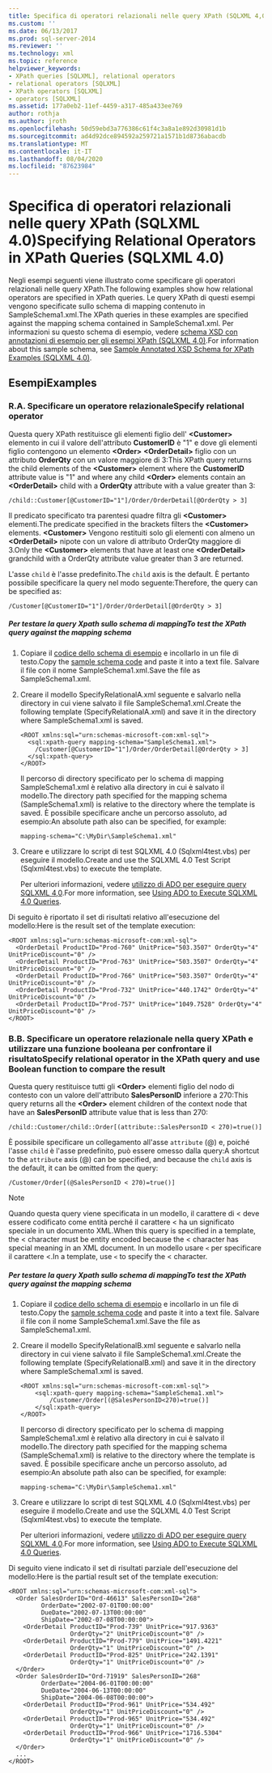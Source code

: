 ```yaml
---
title: Specifica di operatori relazionali nelle query XPath (SQLXML 4,0) | Microsoft Docs
ms.custom: ''
ms.date: 06/13/2017
ms.prod: sql-server-2014
ms.reviewer: ''
ms.technology: xml
ms.topic: reference
helpviewer_keywords:
- XPath queries [SQLXML], relational operators
- relational operators [SQLXML]
- XPath operators [SQLXML]
- operators [SQLXML]
ms.assetid: 177a0eb2-11ef-4459-a317-485a433ee769
author: rothja
ms.author: jroth
ms.openlocfilehash: 50d59ebd3a776386c61f4c3a8a1e892d30981d1b
ms.sourcegitcommit: ad4d92dce894592a259721a1571b1d8736abacdb
ms.translationtype: MT
ms.contentlocale: it-IT
ms.lasthandoff: 08/04/2020
ms.locfileid: "87623984"
---
```

# <a name="specifying-relational-operators-in-xpath-queries-sqlxml-40"></a><span data-ttu-id="666cd-102">Specifica di operatori relazionali nelle query XPath (SQLXML 4.0)</span><span class="sxs-lookup"><span data-stu-id="666cd-102">Specifying Relational Operators in XPath Queries (SQLXML 4.0)</span></span>
  <span data-ttu-id="666cd-103">Negli esempi seguenti viene illustrato come specificare gli operatori relazionali nelle query XPath.</span><span class="sxs-lookup"><span data-stu-id="666cd-103">The following examples show how relational operators are specified in XPath queries.</span></span> <span data-ttu-id="666cd-104">Le query XPath di questi esempi vengono specificate sullo schema di mapping contenuto in SampleSchema1.xml.</span><span class="sxs-lookup"><span data-stu-id="666cd-104">The XPath queries in these examples are specified against the mapping schema contained in SampleSchema1.xml.</span></span> <span data-ttu-id="666cd-105">Per informazioni su questo schema di esempio, vedere [schema XSD con annotazioni di esempio per gli esempi XPath &#40;SQLXML 4,0&#41;](sample-annotated-xsd-schema-for-xpath-examples-sqlxml-4-0.md).</span><span class="sxs-lookup"><span data-stu-id="666cd-105">For information about this sample schema, see [Sample Annotated XSD Schema for XPath Examples &#40;SQLXML 4.0&#41;](sample-annotated-xsd-schema-for-xpath-examples-sqlxml-4-0.md).</span></span>  
  
## <a name="examples"></a><span data-ttu-id="666cd-106">Esempi</span><span class="sxs-lookup"><span data-stu-id="666cd-106">Examples</span></span>  
  
### <a name="a-specify-relational-operator"></a><span data-ttu-id="666cd-107">R.</span><span class="sxs-lookup"><span data-stu-id="666cd-107">A.</span></span> <span data-ttu-id="666cd-108">Specificare un operatore relazionale</span><span class="sxs-lookup"><span data-stu-id="666cd-108">Specify relational operator</span></span>  
 <span data-ttu-id="666cd-109">Questa query XPath restituisce gli elementi figlio dell' **\<Customer>** elemento in cui il valore dell'attributo **CustomerID** è "1" e dove gli elementi figlio contengono un elemento **\<Order>** **\<OrderDetail>** figlio con un attributo **OrderQty** con un valore maggiore di 3:</span><span class="sxs-lookup"><span data-stu-id="666cd-109">This XPath query returns the child elements of the **\<Customer>** element where the **CustomerID** attribute value is "1" and where any child **\<Order>** elements contain an **\<OrderDetail>** child with a **OrderQty** attribute with a value greater than 3:</span></span>  
  
```  
/child::Customer[@CustomerID="1"]/Order/OrderDetail[@OrderQty > 3]  
```  
  
 <span data-ttu-id="666cd-110">Il predicato specificato tra parentesi quadre filtra gli **\<Customer>** elementi.</span><span class="sxs-lookup"><span data-stu-id="666cd-110">The predicate specified in the brackets filters the **\<Customer>** elements.</span></span> <span data-ttu-id="666cd-111">**\<Customer>** Vengono restituiti solo gli elementi con almeno un **\<OrderDetail>** nipote con un valore di attributo OrderQty maggiore di 3.</span><span class="sxs-lookup"><span data-stu-id="666cd-111">Only the **\<Customer>** elements that have at least one **\<OrderDetail>** grandchild with a OrderQty attribute value greater than 3 are returned.</span></span>  
  
 <span data-ttu-id="666cd-112">L'asse `child` è l'asse predefinito.</span><span class="sxs-lookup"><span data-stu-id="666cd-112">The `child` axis is the default.</span></span> <span data-ttu-id="666cd-113">È pertanto possibile specificare la query nel modo seguente:</span><span class="sxs-lookup"><span data-stu-id="666cd-113">Therefore, the query can be specified as:</span></span>  
  
```  
/Customer[@CustomerID="1"]/Order/OrderDetail[@OrderQty > 3]  
```  
  
##### <a name="to-test-the-xpath-query-against-the-mapping-schema"></a><span data-ttu-id="666cd-114">Per testare la query Xpath sullo schema di mapping</span><span class="sxs-lookup"><span data-stu-id="666cd-114">To test the XPath query against the mapping schema</span></span>  
  
1.  <span data-ttu-id="666cd-115">Copiare il [codice dello schema di esempio](sample-annotated-xsd-schema-for-xpath-examples-sqlxml-4-0.md) e incollarlo in un file di testo.</span><span class="sxs-lookup"><span data-stu-id="666cd-115">Copy the [sample schema code](sample-annotated-xsd-schema-for-xpath-examples-sqlxml-4-0.md) and paste it into a text file.</span></span> <span data-ttu-id="666cd-116">Salvare il file con il nome SampleSchema1.xml.</span><span class="sxs-lookup"><span data-stu-id="666cd-116">Save the file as SampleSchema1.xml.</span></span>  
  
2.  <span data-ttu-id="666cd-117">Creare il modello SpecifyRelationalA.xml seguente e salvarlo nella directory in cui viene salvato il file SampleSchema1.xml.</span><span class="sxs-lookup"><span data-stu-id="666cd-117">Create the following template (SpecifyRelationalA.xml) and save it in the directory where SampleSchema1.xml is saved.</span></span>  
  
    ```  
    <ROOT xmlns:sql="urn:schemas-microsoft-com:xml-sql">  
      <sql:xpath-query mapping-schema="SampleSchema1.xml">  
        /Customer[@CustomerID="1"]/Order/OrderDetail[@OrderQty > 3]  
      </sql:xpath-query>  
    </ROOT>  
    ```  
  
     <span data-ttu-id="666cd-118">Il percorso di directory specificato per lo schema di mapping SampleSchema1.xml è relativo alla directory in cui è salvato il modello.</span><span class="sxs-lookup"><span data-stu-id="666cd-118">The directory path specified for the mapping schema (SampleSchema1.xml) is relative to the directory where the template is saved.</span></span> <span data-ttu-id="666cd-119">È possibile specificare anche un percorso assoluto, ad esempio:</span><span class="sxs-lookup"><span data-stu-id="666cd-119">An absolute path also can be specified, for example:</span></span>  
  
    ```  
    mapping-schema="C:\MyDir\SampleSchema1.xml"  
    ```  
  
3.  <span data-ttu-id="666cd-120">Creare e utilizzare lo script di test SQLXML 4.0 (Sqlxml4test.vbs) per eseguire il modello.</span><span class="sxs-lookup"><span data-stu-id="666cd-120">Create and use the SQLXML 4.0 Test Script (Sqlxml4test.vbs) to execute the template.</span></span>  
  
     <span data-ttu-id="666cd-121">Per ulteriori informazioni, vedere [utilizzo di ADO per eseguire query SQLXML 4,0](../../sqlxml/using-ado-to-execute-sqlxml-4-0-queries.md).</span><span class="sxs-lookup"><span data-stu-id="666cd-121">For more information, see [Using ADO to Execute SQLXML 4.0 Queries](../../sqlxml/using-ado-to-execute-sqlxml-4-0-queries.md).</span></span>  
  
 <span data-ttu-id="666cd-122">Di seguito è riportato il set di risultati relativo all'esecuzione del modello:</span><span class="sxs-lookup"><span data-stu-id="666cd-122">Here is the result set of the template execution:</span></span>  
  
```  
<ROOT xmlns:sql="urn:schemas-microsoft-com:xml-sql">  
  <OrderDetail ProductID="Prod-760" UnitPrice="503.3507" OrderQty="4" UnitPriceDiscount="0" />   
  <OrderDetail ProductID="Prod-763" UnitPrice="503.3507" OrderQty="4" UnitPriceDiscount="0" />   
  <OrderDetail ProductID="Prod-766" UnitPrice="503.3507" OrderQty="4" UnitPriceDiscount="0" />   
  <OrderDetail ProductID="Prod-732" UnitPrice="440.1742" OrderQty="4" UnitPriceDiscount="0" />   
  <OrderDetail ProductID="Prod-757" UnitPrice="1049.7528" OrderQty="4" UnitPriceDiscount="0" />   
</ROOT>  
```  
  
### <a name="b-specify-relational-operator-in-the-xpath-query-and-use-boolean-function-to-compare-the-result"></a><span data-ttu-id="666cd-123">B.</span><span class="sxs-lookup"><span data-stu-id="666cd-123">B.</span></span> <span data-ttu-id="666cd-124">Specificare un operatore relazionale nella query XPath e utilizzare una funzione booleana per confrontare il risultato</span><span class="sxs-lookup"><span data-stu-id="666cd-124">Specify relational operator in the XPath query and use Boolean function to compare the result</span></span>  
 <span data-ttu-id="666cd-125">Questa query restituisce tutti gli **\<Order>** elementi figlio del nodo di contesto con un valore dell'attributo **SalesPersonID** inferiore a 270:</span><span class="sxs-lookup"><span data-stu-id="666cd-125">This query returns all the **\<Order>** element children of the context node that have an **SalesPersonID** attribute value that is less than 270:</span></span>  
  
```  
/child::Customer/child::Order[(attribute::SalesPersonID < 270)=true()]  
```  
  
 <span data-ttu-id="666cd-126">È possibile specificare un collegamento all'asse `attribute` (@) e, poiché l'asse `child` è l'asse predefinito, può essere omesso dalla query:</span><span class="sxs-lookup"><span data-stu-id="666cd-126">A shortcut to the `attribute` axis (@) can be specified, and because the `child` axis is the default, it can be omitted from the query:</span></span>  
  
```  
/Customer/Order[(@SalesPersonID < 270)=true()]  
```  
  
> [!NOTE]  
>  <span data-ttu-id="666cd-127">Quando questa query viene specificata in un modello, il carattere di < deve essere codificato come entità perché il carattere < ha un significato speciale in un documento XML.</span><span class="sxs-lookup"><span data-stu-id="666cd-127">When this query is specified in a template, the < character must be entity encoded because the < character has special meaning in an XML document.</span></span> <span data-ttu-id="666cd-128">In un modello usare `<` per specificare il carattere <.</span><span class="sxs-lookup"><span data-stu-id="666cd-128">In a template, use `<` to specify the < character.</span></span>  
  
##### <a name="to-test-the-xpath-query-against-the-mapping-schema"></a><span data-ttu-id="666cd-129">Per testare la query Xpath sullo schema di mapping</span><span class="sxs-lookup"><span data-stu-id="666cd-129">To test the XPath query against the mapping schema</span></span>  
  
1.  <span data-ttu-id="666cd-130">Copiare il [codice dello schema di esempio](sample-annotated-xsd-schema-for-xpath-examples-sqlxml-4-0.md) e incollarlo in un file di testo.</span><span class="sxs-lookup"><span data-stu-id="666cd-130">Copy the [sample schema code](sample-annotated-xsd-schema-for-xpath-examples-sqlxml-4-0.md) and paste it into a text file.</span></span> <span data-ttu-id="666cd-131">Salvare il file con il nome SampleSchema1.xml.</span><span class="sxs-lookup"><span data-stu-id="666cd-131">Save the file as SampleSchema1.xml.</span></span>  
  
2.  <span data-ttu-id="666cd-132">Creare il modello SpecifyRelationalB.xml seguente e salvarlo nella directory in cui viene salvato il file SampleSchema1.xml.</span><span class="sxs-lookup"><span data-stu-id="666cd-132">Create the following template (SpecifyRelationalB.xml) and save it in the directory where SampleSchema1.xml is saved.</span></span>  
  
    ```  
    <ROOT xmlns:sql="urn:schemas-microsoft-com:xml-sql">  
        <sql:xpath-query mapping-schema="SampleSchema1.xml">  
            /Customer/Order[(@SalesPersonID<270)=true()]  
        </sql:xpath-query>  
    </ROOT>  
    ```  
  
     <span data-ttu-id="666cd-133">Il percorso di directory specificato per lo schema di mapping SampleSchema1.xml è relativo alla directory in cui è salvato il modello.</span><span class="sxs-lookup"><span data-stu-id="666cd-133">The directory path specified for the mapping schema (SampleSchema1.xml) is relative to the directory where the template is saved.</span></span> <span data-ttu-id="666cd-134">È possibile specificare anche un percorso assoluto, ad esempio:</span><span class="sxs-lookup"><span data-stu-id="666cd-134">An absolute path also can be specified, for example:</span></span>  
  
    ```  
    mapping-schema="C:\MyDir\SampleSchema1.xml"  
    ```  
  
3.  <span data-ttu-id="666cd-135">Creare e utilizzare lo script di test SQLXML 4.0 (Sqlxml4test.vbs) per eseguire il modello.</span><span class="sxs-lookup"><span data-stu-id="666cd-135">Create and use the SQLXML 4.0 Test Script (Sqlxml4test.vbs) to execute the template.</span></span>  
  
     <span data-ttu-id="666cd-136">Per ulteriori informazioni, vedere [utilizzo di ADO per eseguire query SQLXML 4,0](../../sqlxml/using-ado-to-execute-sqlxml-4-0-queries.md).</span><span class="sxs-lookup"><span data-stu-id="666cd-136">For more information, see [Using ADO to Execute SQLXML 4.0 Queries](../../sqlxml/using-ado-to-execute-sqlxml-4-0-queries.md).</span></span>  
  
 <span data-ttu-id="666cd-137">Di seguito viene indicato il set di risultati parziale dell'esecuzione del modello:</span><span class="sxs-lookup"><span data-stu-id="666cd-137">Here is the partial result set of the template execution:</span></span>  
  
```  
<ROOT xmlns:sql="urn:schemas-microsoft-com:xml-sql">  
  <Order SalesOrderID="Ord-46613" SalesPersonID="268"   
         OrderDate="2002-07-01T00:00:00"   
         DueDate="2002-07-13T00:00:00"   
         ShipDate="2002-07-08T00:00:00">  
    <OrderDetail ProductID="Prod-739" UnitPrice="917.9363"   
                 OrderQty="2" UnitPriceDiscount="0" />   
    <OrderDetail ProductID="Prod-779" UnitPrice="1491.4221"   
                 OrderQty="1" UnitPriceDiscount="0" />   
    <OrderDetail ProductID="Prod-825" UnitPrice="242.1391"   
                 OrderQty="1" UnitPriceDiscount="0" />   
  </Order>  
  <Order SalesOrderID="Ord-71919" SalesPersonID="268"  
         OrderDate="2004-06-01T00:00:00"   
         DueDate="2004-06-13T00:00:00"   
         ShipDate="2004-06-08T00:00:00">  
    <OrderDetail ProductID="Prod-961" UnitPrice="534.492"   
                 OrderQty="1" UnitPriceDiscount="0" />   
    <OrderDetail ProductID="Prod-965" UnitPrice="534.492"   
                 OrderQty="1" UnitPriceDiscount="0" />   
    <OrderDetail ProductID="Prod-966" UnitPrice="1716.5304"   
                 OrderQty="1" UnitPriceDiscount="0" />   
  </Order>  
  ...  
</ROOT>  
```  
  
  
